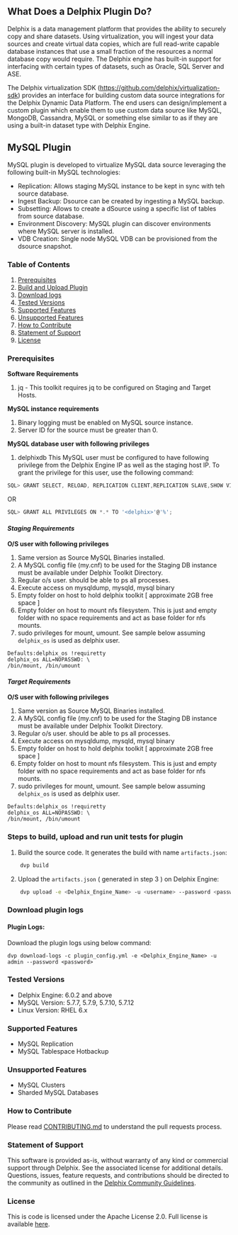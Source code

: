 ## 
## What Does a Delphix Plugin Do?
Delphix is a data management platform that provides the ability to securely copy and share datasets. Using virtualization, you will ingest your data sources and create virtual data copies, which are full read-write capable database instances that use a small fraction of the resources a normal database copy would require. The Delphix engine has built-in support for interfacing with certain types of datasets, such as Oracle, SQL Server and ASE.

The Delphix virtualization SDK (https://github.com/delphix/virtualization-sdk) provides an interface for building custom data source integrations for the Delphix Dynamic Data Platform. The end users can design/implement a custom plugin which enable them to use custom data source like MySQL, MongoDB, Cassandra, MySQL or something else similar to as if they are using a built-in dataset type with Delphix Engine.

## MySQL Plugin
MySQL plugin is developed to virtualize MySQL data source leveraging the following built-in MySQL technologies:
  - Replication: Allows staging MySQL instance to be kept in sync with teh source database. 
  - Ingest Backup: Dsource can be created by ingesting a MySQL backup. 
  - Subsetting: Allows to create a dSource using a specific list of tables from source database.
  - Environment Discovery: MySQL plugin can discover environments where MySQL server is installed.
  - VDB Creation: Single node MySQL VDB can be provisioned from the dsource snapshot.


### Table of Contents
1. [Prerequisites](#requirements-plugin)
2. [Build and Upload Plugin](#upload-plugin)
3. [Download logs](#run_unit_test_case)
4. [Tested Versions](#tested-versions)
5. [Supported Features](#support-features)
6. [Unsupported Features](#unsupported-features)
7. [How to Contribute](#contribute)
8. [Statement of Support](#statement-of-support)
9. [License](#license)


### <a id="requirements-plugin"></a>Prerequisites
**Software Requirements**
1. jq - This toolkit requires jq to be configured on Staging and Target Hosts. 

**MySQL instance requirements**
1. Binary logging must be enabled on MySQL source instance.
2. Server ID for the source must be greater than 0.
    
**MySQL database user with following privileges**
1. delphixdb
This MySQL user must be configured to have following privilege from the Delphix Engine IP as well as the staging host IP.
To grant the privilege for this user, use the following command:

```js
SQL> GRANT SELECT, RELOAD, REPLICATION CLIENT,REPLICATION SLAVE,SHOW VIEW, EVENT, TRIGGER on *.* to 'delphix'@'%';
```

OR

```js
SQL> GRANT ALL PRIVILEGES ON *.* TO '<delphix>'@'%';
```

#### _Staging Requirements_

**O/S user with following privileges**

1. Same version as Source MySQL Binaries installed.
2. A MySQL config file (my.cnf) to be used for the Staging DB instance must be available under Delphix Toolkit Directory. 
3. Regular o/s user. should be able to ps all processes.
4. Execute access on mysqldump, mysqld, mysql binary
5. Empty folder on host to hold delphix toolkit  [ approximate 2GB free space ]
6. Empty folder on host to mount nfs filesystem. This is just and empty folder with no space requirements and act as base folder for nfs mounts.
7. sudo privileges for mount, umount. See sample below assuming `delphix_os` is used as delphix user.

```shell
Defaults:delphix_os !requiretty
delphix_os ALL=NOPASSWD: \ 
/bin/mount, /bin/umount
```

#### _Target Requirements_

**O/S user with following privileges**

1. Same version as Source MySQL Binaries installed.
2. A MySQL config file (my.cnf) to be used for the Staging DB instance must be available under Delphix Toolkit Directory. 
3. Regular o/s user. should be able to ps all processes.
4. Execute access on mysqldump, mysqld, mysql binary
5. Empty folder on host to hold delphix toolkit  [ approximate 2GB free space ]
6. Empty folder on host to mount nfs filesystem. This is just and empty folder with no space requirements and act as base folder for nfs mounts.
7. sudo privileges for mount, umount. See sample below assuming `delphix_os` is used as delphix user.

```shell
Defaults:delphix_os !requiretty
delphix_os ALL=NOPASSWD: \ 
/bin/mount, /bin/umount
```


### <a id="upload-plugin"></a>Steps to build, upload and run unit tests for plugin

   1. Build the source code. It generates the build with name `artifacts.json`:
```bash
    dvp build
```
    
   2. Upload the `artifacts.json` ( generated in step 3 ) on Delphix Engine:
```bash
    dvp upload -e <Delphix_Engine_Name> -u <username> --password <password>
```


### <a id="run_unit_test_case"></a>Download plugin logs
#### Plugin Logs:
Download the plugin logs using below command:

```dvp download-logs -c plugin_config.yml -e <Delphix_Engine_Name> -u admin --password <password>```


### <a id="tested-versions"></a>Tested Versions
- Delphix Engine: 6.0.2 and above
- MySQL Version: 5.7.7, 5.7.9, 5.7.10, 5.7.12   
- Linux Version: RHEL 6.x

### <a id="support-features"></a>Supported Features
- MySQL Replication
- MySQL Tablespace Hotbackup

### <a id="unsupported-features"></a>Unsupported Features
- MySQL Clusters
- Sharded MySQL Databases


### <a id="contribute"></a>How to Contribute

Please read [CONTRIBUTING.md](./CONTRIBUTING.md) to understand the pull requests process.

### <a id="statement-of-support"></a>Statement of Support

This software is provided as-is, without warranty of any kind or commercial support through Delphix. See the associated license for additional details. Questions, issues, feature requests, and contributions should be directed to the community as outlined in the [Delphix Community Guidelines](https://delphix.github.io/community-guidelines.html).

### <a id="license"></a>License

This is code is licensed under the Apache License 2.0. Full license is available [here](./LICENSE).

